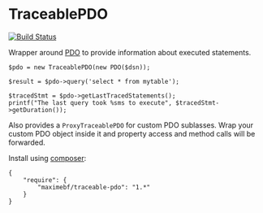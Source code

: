 # TraceablePDO

[![Build Status](https://travis-ci.org/maximebf/TraceablePDO.png?branch=master)](https://travis-ci.org/maximebf/TraceablePDO)

Wrapper around [PDO](http://php.net/manual/en/book.pdo.php) to provide information
about executed statements.

    $pdo = new TraceablePDO(new PDO($dsn));

    $result = $pdo->query('select * from mytable');

    $tracedStmt = $pdo->getLastTracedStatements();
    printf("The last query took %sms to execute", $tracedStmt->getDuration());

Also provides a `ProxyTraceablePDO` for custom PDO sublasses. Wrap your custom
PDO object inside it and property access and method calls will be forwarded.

Install using [composer](http://getcomposer.org):

    {
        "require": {
            "maximebf/traceable-pdo": "1.*"
        }
    }